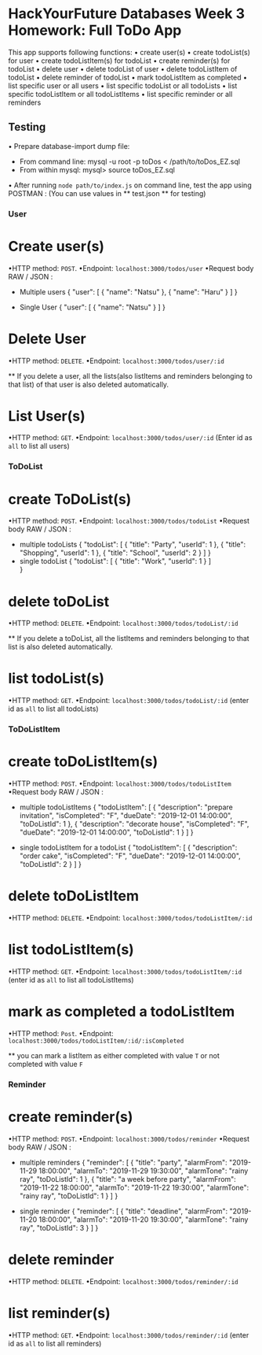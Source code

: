 # HackYourFuture Databases Week 3 Homework: Full ToDo App

This app supports following functions:
• create user(s)
• create todoList(s) for user
• create todoListItem(s) for todoList
• create reminder(s) for todoList
• delete user
• delete todoList of user
• delete todoListItem of todoList
• delete reminder of todoList
• mark todoListItem as completed
• list specific user or all users
• list specific todoList or all todoLists
• list specific todoListItem or all todoListItems
• list specific reminder or all reminders

## Testing

• Prepare database-import dump file:

- From command line:
  mysql -u root -p toDos < /path/to/toDos_EZ.sql
- From within mysql:
  mysql> source toDos_EZ.sql

• After running `node path/to/index.js` on command line, test the app using POSTMAN :
(You can use values in ** test.json ** for testing)

### User ###

# Create user(s)

•HTTP method: `POST`.
•Endpoint: `localhost:3000/todos/user`
•Request body RAW / JSON :

- Multiple users
  {
  "user": [
      {
      "name": "Natsu"
      },
      {
      "name": "Haru"
      }
    ]
  }

- Single User
  {
  "user": [
      {
      "name": "Natsu"
      }
    ]
  }

# Delete User

•HTTP method: `DELETE`.
•Endpoint: `localhost:3000/todos/user/:id`

** If you delete a user, all the lists(also listItems and reminders belonging to that list) of that user is also deleted automatically. 

# List User(s)

•HTTP method: `GET`.
•Endpoint: `localhost:3000/todos/user/:id`
(Enter id as `all` to list all users)

### ToDoList ###

# create ToDoList(s)

•HTTP method: `POST`.
•Endpoint: `localhost:3000/todos/todoList`
•Request body RAW / JSON :

- multiple todoLists
  {
    "todoList": [
      {
        "title": "Party",
        "userId": 1
      },
      {
        "title": "Shopping",
        "userId": 1
      },
      {
        "title": "School",
        "userId": 2
      }
    ]
  }
- single todoList
  {
    "todoList": [
      {
        "title": "Work",
        "userId": 1
      }
    ]  
  }

# delete toDoList

•HTTP method: `DELETE`.
•Endpoint: `localhost:3000/todos/todoList/:id`

** If you delete a toDoList, all the listItems and reminders belonging to that list is also deleted automatically. 

# list todoList(s)

•HTTP method: `GET`.
•Endpoint: `localhost:3000/todos/todoList/:id`
(enter id as `all` to list all todoLists)

### ToDoListItem ###

# create toDoListItem(s)

•HTTP method: `POST`.
•Endpoint: `localhost:3000/todos/todoListItem`
•Request body RAW / JSON :

- multiple todoListItems
  {
    "todoListItem": [
      {
        "description": "prepare invitation",
        "isCompleted": "F",
        "dueDate": "2019-12-01 14:00:00",
        "toDoListId": 1
      },
      {
        "description": "decorate house",
        "isCompleted": "F",
        "dueDate": "2019-12-01 14:00:00",
        "toDoListId": 1
      }
    ]
  }

- single todoListItem for a todoList
  {
  "todoListItem": [
      {
        "description": "order cake",
        "isCompleted": "F",
        "dueDate": "2019-12-01 14:00:00",
        "toDoListId": 2
      }
    ]
  }

# delete toDoListItem

•HTTP method: `DELETE`.
•Endpoint: `localhost:3000/todos/todoListItem/:id`

# list todoListItem(s)

•HTTP method: `GET`.
•Endpoint: `localhost:3000/todos/todoListItem/:id`
(enter id as `all` to list all todoListItems)

# mark as completed a todoListItem

•HTTP method: `Post`.
•Endpoint: `localhost:3000/todos/todoListItem/:id/:isCompleted`

** you can mark a listItem as either completed with value `T` or not completed with value `F` 

### Reminder ###

# create reminder(s)

•HTTP method: `POST`.
•Endpoint: `localhost:3000/todos/reminder`
•Request body RAW / JSON :

- multiple reminders
  {
    "reminder": [
      {
        "title": "party",
        "alarmFrom": "2019-11-29 18:00:00",
        "alarmTo": "2019-11-29 19:30:00",
        "alarmTone": "rainy ray",
        "toDoListId": 1
      },
      {
        "title": "a week before party",
        "alarmFrom": "2019-11-22 18:00:00",
        "alarmTo": "2019-11-22 19:30:00",
        "alarmTone": "rainy ray",
        "toDoListId": 1
      }
    ]
  }

- single reminder
  {
  "reminder": [
      {
        "title": "deadline",
        "alarmFrom": "2019-11-20 18:00:00",
        "alarmTo": "2019-11-20 19:30:00",
        "alarmTone": "rainy ray",
        "toDoListId": 3
      }
    ]
  }

# delete reminder

•HTTP method: `DELETE`.
•Endpoint: `localhost:3000/todos/reminder/:id`

# list reminder(s)

•HTTP method: `GET`.
•Endpoint: `localhost:3000/todos/reminder/:id`
(enter id as `all` to list all reminders)
